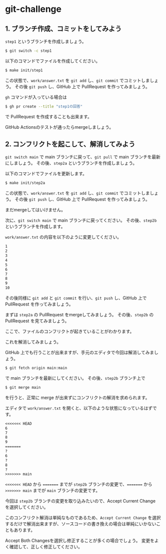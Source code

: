 # git-challenge

## 1. ブランチ作成、コミットをしてみよう

`step1` というブランチを作成しましょう。

```sh
$ git switch -c step1
```

以下のコマンドでファイルを作成してください。

```sh
$ make init/step1
```

この状態で、`work/answer.txt` を `git add` し、`git commit` でコミットしましょう。
その後 `git push` し、GitHub 上で PullRequest を作ってみましょう。

`gh` コマンドが入っている場合は

```sh
$ gh pr create --title "step1の回答"
```

で PullRequest を作成することも出来ます。

GitHub Actionsのテストが通ったらmergeしましょう。

## 2. コンフリクトを起こして、解消してみよう

`git switch main` で main ブランチに戻って、`git pull` で main ブランチを最新にしましょう。
その後、`step2a` というブランチを作成しましょう。

以下のコマンドでファイルを更新します。

```sh
$ make init/step2a
```

この状態で、`work/answer.txt` を `git add` し、`git commit` でコミットしましょう。
その後 `git push` し、GitHub 上で PullRequest を作ってみましょう。

まだmergeしてはいけません。

次に、`git switch main` で main ブランチに戻ってください。
その後、`step2b` というブランチを作成します。

`work/answer.txt` の内容を以下のように変更してください。

```txt
1
2
3
4
5
6
7
8
9
10
```

その後同様に `git add` と `git commit` を行い、`git push` し、GitHub 上で PullRequest を作ってみましょう。

まずは `step2a` の PullRequest をmergeしてみましょう。
その後、`step2b` の PullRequest を見てみましょう。

ここで、ファイルのコンフリクトが起きていることがわかります。

これを解消してみましょう。

GitHub 上でも行うことが出来ますが、手元のエディタで今回は解消してみましょう。

```sh
$ git fetch origin main:main
```

で main ブランチを最新にしてください。
その後、`step2b` ブランチ上で

```sh
$ git merge main
```

を行うと、正常に merge が出来ずにコンフリクトの解消を求められます。

エディタで `work/answer.txt` を開くと、以下のような状態になっているはずです。

```txt
<<<<<<< HEAD
6
7
8
9
=======
?
6
?
8
?
>>>>>>> main
```

`<<<<<<< HEAD` から `=======` までが `step2b` ブランチの変更で、`=======` から `>>>>>>> main` までが `main` ブランチの変更です。

今回は `step2b` ブランチの変更を取り込みたいので、Accept Current Change を選択してください。

このコンフリクト解消は単純なものであるため、`Accept Current Change` を選択するだけで解消出来ますが、ソースコードの書き換えの場合は単純にいかないこともあります。

Accept Both Changesを選択し修正することが多くの場合でしょう。
変更をよく確認して、正しく修正してください。
